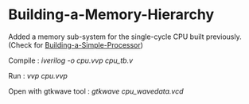 # Building-a-Memory-Hierarchy

Added a memory sub-system for the single-cycle CPU built previously. (Check for [Building-a-Simple-Processor](https://github.com/isu92neth/Building-a-Simple-Processor))

Compile :   *iverilog -o cpu.vvp cpu_tb.v*

Run :   *vvp cpu.vvp*

Open with gtkwave tool :  *gtkwave cpu_wavedata.vcd*

